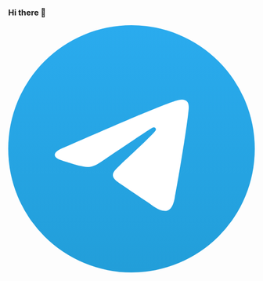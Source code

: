 ### Hi there 👋

<div id="badges">
  <a href='https://t.me/kamalamalay'>
    <svg xmlns="http://www.w3.org/2000/svg" version="1.1" xmlns:xlink="http://www.w3.org/1999/xlink" width="512" height="512" x="0" y="0" viewBox="0 0 512 512" style="enable-background:new 0 0 512 512" xml:space="preserve" class=""><g><linearGradient id="a" x1="-1980.761" x2="-1980.761" y1="6242.157" y2="6241.649" gradientTransform="matrix(1000 0 0 -1000 1981017 6242157)" gradientUnits="userSpaceOnUse"><stop offset="0" stop-color="#2aabee"></stop><stop offset="1" stop-color="#229ed9"></stop></linearGradient><g fill-rule="evenodd" clip-rule="evenodd"><circle cx="256" cy="256" r="256" fill="url(#a)" opacity="1" data-original="url(#a)" class=""></circle><path fill="#ffffff" d="M115.88 253.298c74.629-32.515 124.394-53.951 149.293-64.307 71.094-29.57 85.867-34.707 95.495-34.877 2.118-.037 6.853.488 9.92 2.977 4.55 3.692 4.576 11.706 4.071 17.01-3.853 40.48-20.523 138.713-29.004 184.051-3.589 19.184-10.655 25.617-17.495 26.246-14.866 1.368-26.155-9.825-40.554-19.263-22.531-14.77-35.26-23.964-57.131-38.376-25.275-16.656-8.89-25.81 5.514-40.771 3.77-3.915 69.271-63.494 70.539-68.899.159-.676.306-3.196-1.191-4.526s-3.706-.876-5.3-.514c-2.26.513-38.254 24.304-107.982 71.372-10.217 7.016-19.471 10.434-27.762 10.255-9.141-.197-26.723-5.168-39.794-9.417-16.032-5.211-28.774-7.967-27.664-16.817.578-4.611 6.926-9.325 19.045-14.144z" opacity="1" data-original="#ffffff" class=""></path></g></g></svg>
  </div>
</div>

<!--
**kamalamalay/kamalamalay** is a ✨ _special_ ✨ repository because its `README.md` (this file) appears on your GitHub profile.

Here are some ideas to get you started:

- 🔭 I’m currently working on ...
- 🌱 I’m currently learning ...
- 👯 I’m looking to collaborate on ...
- 🤔 I’m looking for help with ...
- 💬 Ask me about ...
- 📫 How to reach me: ...
- 😄 Pronouns: ...
- ⚡ Fun fact: ...
-->
